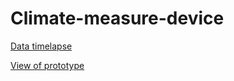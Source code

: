 # Climate-measure-device

[Data timelapse](https://drive.google.com/file/d/1fucESmWn_g_Baozwn4R7s65NuEkgJI7x/view?usp=sharing)

[View of prototype](https://drive.google.com/file/d/1p4YyuR9Q1ASDxr0DHcvLnec6kUxqDyaP/view?usp=sharing)
